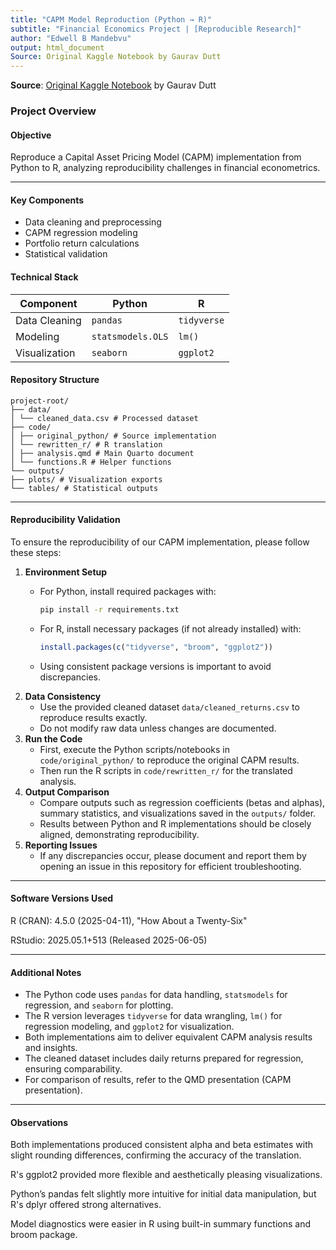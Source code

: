 ```yaml
---
title: "CAPM Model Reproduction (Python → R)"
subtitle: "Financial Economics Project | [Reproducible Research]"
author: "Edwell B Mandebvu"
output: html_document
Source: Original Kaggle Notebook by Gaurav Dutt
---
```


**Source**: [Original Kaggle Notebook](https://www.kaggle.com/code/gauravduttakiit/capital-asset-pricing-model/notebook) by Gaurav Dutt

### **Project Overview**

#### Objective

Reproduce a Capital Asset Pricing Model (CAPM) implementation from Python to R, analyzing reproducibility challenges in financial econometrics.

------------------------------------------------------------------------

#### Key Components

-   Data cleaning and preprocessing
-   CAPM regression modeling
-   Portfolio return calculations
-   Statistical validation

#### Technical Stack

| Component     | Python            | R           |
|---------------|-------------------|-------------|
| Data Cleaning | `pandas`          | `tidyverse` |
| Modeling      | `statsmodels.OLS` | `lm()`      |
| Visualization | `seaborn`         | `ggplot2`   |

#### Repository Structure

```         
project-root/
├── data/
│ └── cleaned_data.csv # Processed dataset
├── code/
│ ├── original_python/ # Source implementation
│ └── rewritten_r/ # R translation
│ ├── analysis.qmd # Main Quarto document
│ └── functions.R # Helper functions
└── outputs/
├── plots/ # Visualization exports
└── tables/ # Statistical outputs
```

------------------------------------------------------------------------

#### Reproducibility Validation

To ensure the reproducibility of our CAPM implementation, please follow these steps:

1.  **Environment Setup**
    -   For Python, install required packages with:

        ``` bash
        pip install -r requirements.txt
        ```

    -   For R, install necessary packages (if not already installed) with:

        ``` r
        install.packages(c("tidyverse", "broom", "ggplot2"))
        ```

    -   Using consistent package versions is important to avoid discrepancies.
2.  **Data Consistency**
    -   Use the provided cleaned dataset `data/cleaned_returns.csv` to reproduce results exactly.
    -   Do not modify raw data unless changes are documented.
3.  **Run the Code**
    -   First, execute the Python scripts/notebooks in `code/original_python/` to reproduce the original CAPM results.
    -   Then run the R scripts in `code/rewritten_r/` for the translated analysis.
4.  **Output Comparison**
    -   Compare outputs such as regression coefficients (betas and alphas), summary statistics, and visualizations saved in the `outputs/` folder.
    -   Results between Python and R implementations should be closely aligned, demonstrating reproducibility.
5.  **Reporting Issues**
    -   If any discrepancies occur, please document and report them by opening an issue in this repository for efficient troubleshooting.

------------------------------------------------------------------------

#### Software Versions Used
R (CRAN): 4.5.0 (2025-04-11), "How About a Twenty-Six"

RStudio: 2025.05.1+513 (Released 2025-06-05)

------------------------------------------------------------------------


#### Additional Notes

-   The Python code uses `pandas` for data handling, `statsmodels` for regression, and `seaborn` for plotting.
-   The R version leverages `tidyverse` for data wrangling, `lm()` for regression modeling, and `ggplot2` for visualization.
-   Both implementations aim to deliver equivalent CAPM analysis results and insights.
-   The cleaned dataset includes daily returns prepared for regression, ensuring comparability.
-   For comparison of results, refer to the QMD presentation (CAPM presentation).

------------------------------------------------------------------------


#### Observations

Both implementations produced consistent alpha and beta estimates with slight rounding differences, confirming the accuracy of the translation.

R's ggplot2 provided more flexible and aesthetically pleasing visualizations.

Python’s pandas felt slightly more intuitive for initial data manipulation, but R's dplyr offered strong alternatives.

Model diagnostics were easier in R using built-in summary functions and broom package.